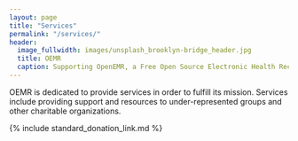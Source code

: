 ```yaml
---
layout: page
title: "Services"
permalink: "/services/"
header:
  image_fullwidth: images/unsplash_brooklyn-bridge_header.jpg
  title: OEMR
  caption: Supporting OpenEMR, a Free Open Source Electronic Health Record
---
```


OEMR is dedicated to provide services in order to fulfill its mission. Services include providing support and resources to under-represented groups and other charitable organizations.

{% include standard_donation_link.md %}
